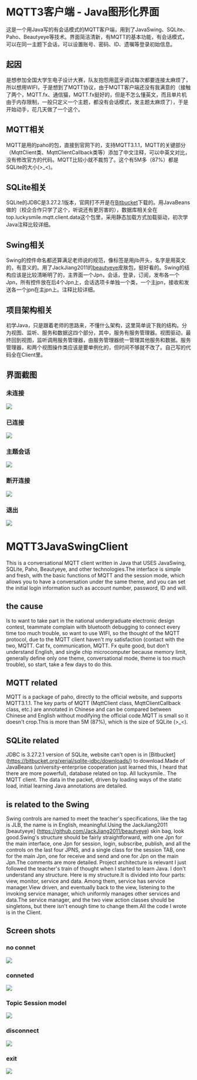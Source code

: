 # MQTT3客户端 - Java图形化界面
这是一个用Java写的有会话模式的MQTT客户端，用到了JavaSwing、SQLite、Paho、Beautyeye等技术。界面简洁清新，有MQTT的基本功能，有会话模式，可以在同一主题下会话，可以设置账号、密码、ID、遗嘱等登录初始信息。

## 起因
是想参加全国大学生电子设计大赛，队友抱怨用蓝牙调试每次都要连接太麻烦了，所以想用WIFI，于是想到了MQTT协议，由于MQTT客户端还没有我满意的（接触了两个，MQTT.fx、通信猫，MQTT.fx挺好的，但是不怎么懂英文，而且单片机由于内存限制，一般只定义一个主题，都没有会话模式，发主题太麻烦了），于是开始动手，花几天做了一个这个。

## MQTT相关
MQTT是用的paho的包，直接到官网下的，支持MQTT3.1.1，MQTT的关键部分（MqttClient类、MqttClientCallback类等）添加了中文注释，可以中英文对比，没有修改官方的代码。MQTT比较小就不裁剪了。这个有5M多（87%）都是SQLite的大小(>_<)。

## SQLite相关
SQLite的JDBC是3.27.2.1版本，官网打不开是在[Bitbucket](https://bitbucket.org/xerial/sqlite-jdbc/downloads/)下载的。用JavaBeans做的（校企合作只学了这个，听说还有更厉害的），数据库相关全在top.luckysmile.mqtt.client.data这个包里，采用静态加载方式加载驱动，初次学Java注释比较详细。

## Swing相关
Swing的控件命名都还算满足老师说的规范，像标签是用jlb开头，名字是用英文的，有意义的。用了JackJiang2011的[beautyeye](https://github.com/JackJiang2011/beautyeye)皮肤包，挺好看的。Swing的结构应该是比较清晰明了的，主界面一个Jpn，会话，登录，订阅，发布各一个Jpn，所有控件放在后4个Jpn上，会话选项卡单独一个类，一个主jpn，接收和发送各一个jpn在主jpn上。注释比较详细。

## 项目架构相关
初学Java，只是跟着老师的思路来，不懂什么架构，这里简单说下我的结构。分为视图、监听、服务和数据这四个部分，其中，服务有服务管理器。视图驱动，最终回到视图，监听调用服务管理器，由服务管理器统一管理其他服务和数据。服务管理器，和两个视图操作类应该是要单例化的，但时间不够就不改了。自己写的代码全在Client里。

## 界面截图
### 未连接
![](https://github.com/Minuy/MQTT3JavaSwingClient/blob/master/screenshot/1.jpg)
### 已连接
![](https://github.com/Minuy/MQTT3JavaSwingClient/blob/master/screenshot/2.jpg)
### 主题会话
![](https://github.com/Minuy/MQTT3JavaSwingClient/blob/master/screenshot/3.jpg)
### 断开连接
![](https://github.com/Minuy/MQTT3JavaSwingClient/blob/master/screenshot/4.jpg)
### 退出
![](https://github.com/Minuy/MQTT3JavaSwingClient/blob/master/screenshot/5.jpg)



# MQTT3JavaSwingClient
This is a conversational MQTT client written in Java that USES JavaSwing, SQLite, Paho, Beautyeye, and other technologies.The interface is simple and fresh, with the basic functions of MQTT and the session mode, which allows you to have a conversation under the same theme, and you can set the initial login information such as account number, password, ID and will.

## the cause
Is to want to take part in the national undergraduate electronic design contest, teammate complain with bluetooth debugging to connect every time too much trouble, so want to use WIFI, so the thought of the MQTT protocol, due to the MQTT client haven't my satisfaction (contact with the two, MQTT. Cat fx, communication, MQTT. Fx quite good, but don't understand English, and single chip microcomputer because memory limit, generally define only one theme, conversational mode, theme is too much trouble), so start, take a few days to do this.

## MQTT related
MQTT is a package of paho, directly to the official website, and supports MQTT3.1.1. The key parts of MQTT (MqttClient class, MqttClientCallback class, etc.) are annotated in Chinese and can be compared between Chinese and English without modifying the official code.MQTT is small so it doesn't crop.This is more than 5M (87%), which is the size of SQLite (>_<).

## SQLite related
JDBC is 3.27.2.1 version of SQLite, website can't open is in [Bitbucket] (https://bitbucket.org/xerial/sqlite-jdbc/downloads/) to download.Made of JavaBeans (university-enterprise cooperation just learned this, I heard that there are more powerful), database related on top. All luckysmile.. The MQTT client. The data in the packet, driven by loading ways of the static load, initial learning Java annotations are detailed.

## is related to the Swing
Swing controls are named to meet the teacher's specifications, like the tag is JLB, the name is in English, meaningful.Using the JackJiang2011 [beautyeye] (https://github.com/JackJiang2011/beautyeye) skin bag, look good.Swing's structure should be fairly straightforward, with one Jpn for the main interface, one Jpn for session, login, subscribe, publish, and all the controls on the last four JPNS, and a single class for the session TAB, one for the main Jpn, one for receive and send and one for Jpn on the main Jpn.The comments are more detailed.
Project architecture is relevant
I just followed the teacher's train of thought when I started to learn Java. I don't understand any structure. Here is my structure.It is divided into four parts: view, monitor, service and data. Among them, service has service manager.View driven, and eventually back to the view, listening to the invoking service manager, which uniformly manages other services and data.The service manager, and the two view action classes should be singletons, but there isn't enough time to change them.All the code I wrote is in the Client.

## Screen shots
### no connet
![](https://github.com/Minuy/MQTT3JavaSwingClient/blob/master/screenshot/1.jpg)
### conneted
![](https://github.com/Minuy/MQTT3JavaSwingClient/blob/master/screenshot/2.jpg)
### Topic Session model
![](https://github.com/Minuy/MQTT3JavaSwingClient/blob/master/screenshot/3.jpg)
### disconnect
![](https://github.com/Minuy/MQTT3JavaSwingClient/blob/master/screenshot/4.jpg)
### exit
![](https://github.com/Minuy/MQTT3JavaSwingClient/blob/master/screenshot/5.jpg)
